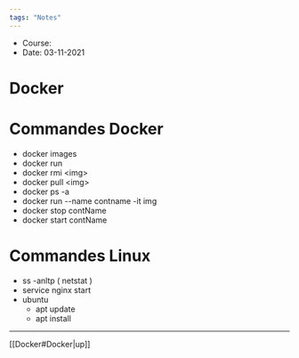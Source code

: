 ```yaml
---
tags: "Notes"
---
```


* Course:
* Date: 03-11-2021 


# Docker

# Commandes Docker 
* docker images 
* docker run 
* docker rmi \<img>
* docker  pull \<img>
* docker  ps -a 
* docker run --name contname -it img
* docker stop contName
* docker start contName

# Commandes Linux 
* ss -anltp ( netstat )
* service nginx start 
* ubuntu
	* apt update 
	* apt install

---
[[Docker#Docker|up]]